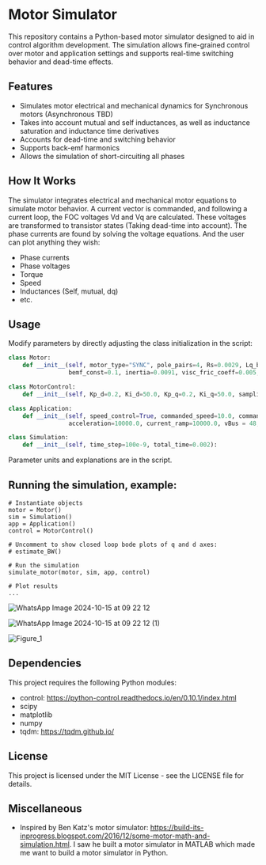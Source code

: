 # Motor Simulator

This repository contains a Python-based motor simulator designed to aid in control algorithm development. The simulation allows fine-grained control over motor and application settings and supports real-time switching behavior and dead-time effects.

## Features

- Simulates motor electrical and mechanical dynamics for Synchronous motors (Asynchronous TBD)
- Takes into account mutual and self inductances, as well as inductance saturation and inductance time derivatives
- Accounts for dead-time and switching behavior
- Supports back-emf harmonics
- Allows the simulation of short-circuiting all phases

## How It Works

The simulator integrates electrical and mechanical motor equations to simulate motor behavior.
A current vector is commanded, and following a current loop, the FOC voltages Vd and Vq are calculated.
These voltages are transformed to transistor states (Taking dead-time into account).
The phase currents are found by solving the voltage equations.
And the user can plot anything they wish:
- Phase currents
- Phase voltages
- Torque
- Speed
- Inductances (Self, mutual, dq)
- etc.

## Usage

Modify parameters by directly adjusting the class initialization in the script:

```python
class Motor:
    def __init__(self, motor_type="SYNC", pole_pairs=4, Rs=0.0029, Lq_base=0.0000685, Ld_base=0.0000435,
                 bemf_const=0.1, inertia=0.0091, visc_fric_coeff=0.005, i_max = 600):

class MotorControl:
    def __init__(self, Kp_d=0.2, Ki_d=50.0, Kp_q=0.2, Ki_q=50.0, sampling_time=62.5e-6, dead_time = 300e-9):

class Application:
    def __init__(self, speed_control=True, commanded_speed=10.0, commanded_iq=10.0, commanded_id=0.0,
                 acceleration=10000.0, current_ramp=10000.0, vBus = 48, init_speed = 0, short_circuit = False):

class Simulation:
    def __init__(self, time_step=100e-9, total_time=0.002):
```
Parameter units and explanations are in the script.

## Running the simulation, example:
```
# Instantiate objects
motor = Motor()
sim = Simulation()
app = Application()
control = MotorControl()

# Uncomment to show closed loop bode plots of q and d axes:
# estimate_BW()

# Run the simulation
simulate_motor(motor, sim, app, control)

# Plot results
...
```
![WhatsApp Image 2024-10-15 at 09 22 12](https://github.com/user-attachments/assets/7b036f18-9923-4fde-bd1e-d25c9c807a72)


![WhatsApp Image 2024-10-15 at 09 22 12 (1)](https://github.com/user-attachments/assets/bb94a8ae-bd7f-450d-aa14-84b87683151c)

![Figure_1](https://github.com/user-attachments/assets/569e7582-b96a-4df7-8a50-f53a09151bec)


## Dependencies
This project requires the following Python modules:
- control: https://python-control.readthedocs.io/en/0.10.1/index.html
- scipy
- matplotlib
- numpy
- tqdm: https://tqdm.github.io/

## License
This project is licensed under the MIT License - see the LICENSE file for details.

## Miscellaneous
- Inspired by Ben Katz's motor simulator:
  https://build-its-inprogress.blogspot.com/2016/12/some-motor-math-and-simulation.html.
  I saw he built a motor simulator in MATLAB which made me want to build a motor simulator in Python.
